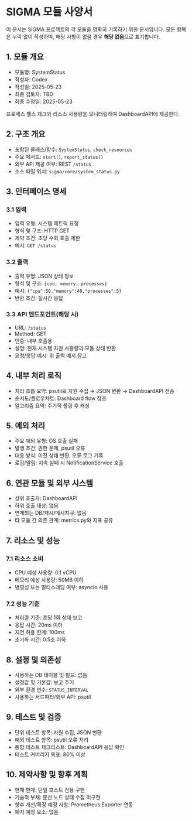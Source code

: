 # SIGMA 모듈 사양서

이 문서는 SIGMA 프로젝트의 각 모듈을 명확히 기록하기 위한 문서입니다. 모든 항목은 누락 없이 작성하며, 해당 사항이 없을 경우 **해당 없음**으로 표기합니다.

## 1. 모듈 개요
* 모듈명: SystemStatus
* 작성자: Codex
* 작성일: 2025-05-23
* 최종 검토자: TBD
* 최종 수정일: 2025-05-23

프로세스 헬스 체크와 리소스 사용량을 모니터링하여 DashboardAPI에 제공한다.

## 2. 구조 개요
* 포함된 클래스/함수: `SystemStatus`, `check_resources`
* 주요 메서드: `start()`, `report_status()`
* 외부 API 제공 여부: REST `/status`
* 소스 파일 위치: `sigma/core/system_status.py`

## 3. 인터페이스 명세
### 3.1 입력
* 입력 유형: 시스템 메트릭 요청
* 형식 및 구조: HTTP GET
* 제약 조건: 초당 수회 호출 제한
* 예시: `GET /status`

### 3.2 출력
* 출력 유형: JSON 상태 정보
* 형식 및 구조: `{cpu, memory, processes}`
* 예시: `{"cpu":50,"memory":40,"processes":5}`
* 반환 조건: 실시간 응답

### 3.3 API 엔드포인트(해당 시)
* URL: `/status`
* Method: GET
* 인증: 내부 호출용
* 설명: 현재 시스템 자원 사용량과 모듈 상태 반환
* 요청/응답 예시: 위 출력 예시 참고

## 4. 내부 처리 로직
* 처리 흐름 요약: psutil로 자원 수집 → JSON 변환 → DashboardAPI 전송
* 순서도/플로우차트: Dashboard flow 참조
* 알고리즘 요약: 주기적 폴링 후 캐싱

## 5. 예외 처리
* 주요 예외 유형: OS 호출 실패
* 발생 조건: 권한 문제, psutil 오류
* 대응 방식: 이전 상태 반환, 오류 로그 기록
* 로깅/알림: 지속 실패 시 NotificationService 호출

## 6. 연관 모듈 및 외부 시스템
* 상위 호출자: DashboardAPI
* 하위 호출 대상: 없음
* 연계되는 DB/캐시/메시지큐: 없음
* 타 모듈 간 의존 관계: metrics.py와 지표 공유

## 7. 리소스 및 성능
### 7.1 리소스 소비
* CPU 예상 사용량: 0.1 vCPU
* 메모리 예상 사용량: 50MB 이하
* 병렬성 또는 멀티스레딩 여부: asyncio 사용

### 7.2 성능 기준
* 처리량 기준: 초당 1회 상태 보고
* 응답 시간: 20ms 이하
* 지연 허용 한계: 100ms
* 초기화 시간: 0.5초 이하

## 8. 설정 및 의존성
* 사용하는 DB 테이블 및 필드: 없음
* 설정값 및 기본값: 보고 주기
* 외부 환경 변수: `STATUS_INTERVAL`
* 사용하는 서드파티/외부 API: psutil

## 9. 테스트 및 검증
* 단위 테스트 항목: 자원 수집, JSON 변환
* 예외 테스트 항목: psutil 오류 처리
* 통합 테스트 체크리스트: DashboardAPI 응답 확인
* 테스트 커버리지 목표: 80% 이상

## 10. 제약사항 및 향후 계획
* 현재 한계: 단일 호스트 전용 구현
* 기술적 부채: 분산 노드 상태 수집 미구현
* 향후 개선/확장 예정 사항: Prometheus Exporter 연동
* 폐지 예정 요소: 없음
